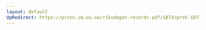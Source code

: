 ```yaml
---
layout: default
UpRedirect: https://pruto.im.uu.se/riksdagen-records-pdf/1873/prot-1873--fk--502.pdf
---
```

